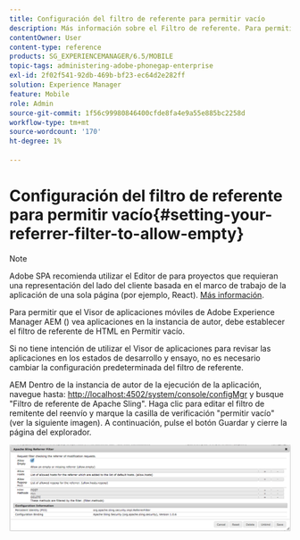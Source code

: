 ```yaml
---
title: Configuración del filtro de referente para permitir vacío
description: Más información sobre el Filtro de referente. Para permitir que el Visor de aplicaciones móviles de Adobe Experience Manager AEM () vea aplicaciones en la instancia de autor, debe establecer el filtro de referente de HTML en Permitir vacío.
contentOwner: User
content-type: reference
products: SG_EXPERIENCEMANAGER/6.5/MOBILE
topic-tags: administering-adobe-phonegap-enterprise
exl-id: 2f02f541-92db-469b-bf23-ec64d2e282ff
solution: Experience Manager
feature: Mobile
role: Admin
source-git-commit: 1f56c99980846400cfde8fa4e9a55e885bc2258d
workflow-type: tm+mt
source-wordcount: '170'
ht-degree: 1%

---
```


# Configuración del filtro de referente para permitir vacío{#setting-your-referrer-filter-to-allow-empty}

>[!NOTE]
>
>Adobe SPA recomienda utilizar el Editor de para proyectos que requieran una representación del lado del cliente basada en el marco de trabajo de la aplicación de una sola página (por ejemplo, React). [Más información](/help/sites-developing/spa-overview.md).

Para permitir que el Visor de aplicaciones móviles de Adobe Experience Manager AEM () vea aplicaciones en la instancia de autor, debe establecer el filtro de referente de HTML en Permitir vacío.

Si no tiene intención de utilizar el Visor de aplicaciones para revisar las aplicaciones en los estados de desarrollo y ensayo, no es necesario cambiar la configuración predeterminada del filtro de referente.

AEM Dentro de la instancia de autor de la ejecución de la aplicación, navegue hasta: [http://localhost:4502/system/console/configMgr](http://localhost:4502/system/console/configMgr) y busque &quot;Filtro de referente de Apache Sling&quot;. Haga clic para editar el filtro de remitente del reenvío y marque la casilla de verificación &quot;permitir vacío&quot; (ver la siguiente imagen). A continuación, pulse el botón Guardar y cierre la página del explorador.

![Configuración del filtro de referente](assets/chlimage_1-106.png)
